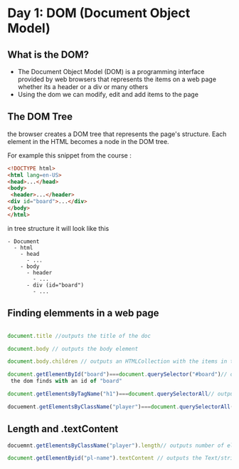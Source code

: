 # Day 1: DOM (Document Object Model)

## What is the DOM?

- The Document Object Model (DOM) is a programming interface provided by web browsers that represents the items on a web page whether its a header or a div or many others
- Using the dom we can modify, edit and add items to the page

## The DOM Tree

the browser creates a DOM tree that represents the page's structure. Each element in the HTML becomes a node in the DOM tree.

For example this snippet from the course :

```html
<!DOCTYPE html>
<html lang=en-US>
<head>...</head>
<body>
 <header>...</header>
<div id="board">...</div>
</body>
</html>
```
in tree structure it will look like this 
```
- Document
  - html
    - head
      - ...
    - body
      - header
        - ...
      - div (id="board")
        - ...
```
## Finding elemments in a web page
```javascript

document.title //outputs the title of the doc

document.body // outputs the body element

document.body.children // outputs an HTMLCollection with the items in the page

document.getElementById("board")===document.querySelector("#board")// outputs the first element that
 the dom finds with an id of "board"

document.getElementsByTagName("h1")===document.querySelectorAll// outputs all the items with h1 tag

docuement.getElementsByClassName("player")===document.querySelectorAll(".player") // outputs all items with the class of player

```
## Length and .textContent
```javascript
docuemnt.getElementsByClassName("player").length// outputs number of elemnts which have player class

document.getElementByid("pl-name").textContent // outputs the Text/string of the elemen that have an id of "pl-name"
```
